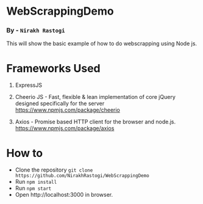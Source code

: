 # WebScrappingDemo
### By - `Nirakh Rastogi`

This will show the basic example of how to do
webscrapping using Node js.

# Frameworks Used
1. ExpressJS

2. Cheerio JS - Fast, flexible & lean implementation of core jQuery designed specifically for the server
https://www.npmjs.com/package/cheerio

3. Axios - Promise based HTTP client for the browser and node.js.
https://www.npmjs.com/package/axios

# How to
- Clone the repository
`git clone https://github.com/NirakhRastogi/WebScrappingDemo`
- Run `npm install`
- Run `npm start`
- Open http://localhost:3000 in browser.
